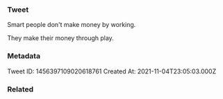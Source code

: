 ### Tweet
Smart people don't make money by working.

They make their money through play.

### Metadata
Tweet ID: 1456397109020618761
Created At: 2021-11-04T23:05:03.000Z

### Related

